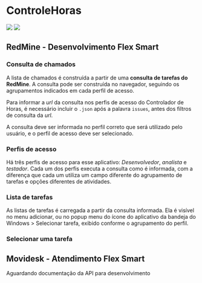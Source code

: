 # ControleHoras

[![](https://img.shields.io/github/release/eduardoflex/ControleHoras.svg)](https://github.com/eduardoflex/ControleHoras/releases)
[![](https://img.shields.io/github/issues/eduardoflex/ControleHoras.svg)](https://github.com/eduardoflex/ControleHoras/issues)

## RedMine - Desenvolvimento Flex Smart

### Consulta de chamados

A lista de chamados é construída a partir de uma **consulta de tarefas do RedMine**. A consulta pode ser construída no navegador, seguindo os agrupamentos indicados em cada perfil de acesso.

Para informar a *url* da consulta nos perfis de acesso do Controlador de Horas, é necessário incluir o `.json` após a palavra `issues`, antes dos filtros de consulta da *url*.

A consulta deve ser informada no perfil correto que será utilizado pelo usuário, e o perfil de acesso deve ser selecionado.

### Perfis de acesso

Há três perfis de acesso para esse aplicativo: *Desenvolvedor*, *analista* e *testador*. Cada um dos perfis executa a consulta como é informada, com a diferença que cada um utiliza um campo diferente do agrupamento de tarefas e opções diferentes de atividades.

### Lista de tarefas

As listas de tarefas é carregada a partir da consulta informada. Ela é visível no menu adicionar, ou no popup menu do ícone do aplicativo da bandeja do Windows > Selecionar tarefa, exibido conforme o agrupamento do perfil.

### Selecionar uma tarefa




## Movidesk - Atendimento Flex Smart

Aguardando documentação da API para desenvolvimento
